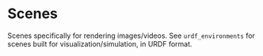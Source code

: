 # Scenes

Scenes specifically for rendering images/videos. See `urdf_environments` for scenes built for visualization/simulation, in URDF format.